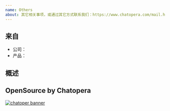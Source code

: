 ```yaml
---
name: Others
about: 其它相关事项，或通过其它方式联系我们：https://www.chatopera.com/mail.html
---
```


<!-- 产品使用说明书 -->
<!-- https://docs.chatopera.com/ -->

<!-- 快速掌握春松客服功能及二次开发 -->
<!-- 春松客服大讲堂：https://ke.qq.com/course/464050 -->

## 来自

- 公司：
- 产品：

## 概述

<!-- 其它相关事项，或通过其它方式联系我们：https://www.chatopera.com/mail.html -->
<!-- 合作，商务，市场宣传等 -->

## OpenSource by Chatopera

[![chatoper banner][co-banner-image]][co-url]

[co-banner-image]: https://user-images.githubusercontent.com/3538629/42383104-da925942-8168-11e8-8195-868d5fcec170.png
[co-url]: https://www.chatopera.com
